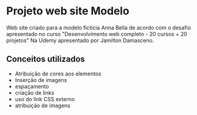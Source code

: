 # Projeto web site Modelo

Web site criado para a modelo fictícia Anna Bella de acordo com o desafio apresentado no curso "Desenvolvimento web completo - 20 cursos + 20 projetos" Na Udemy apresentado por Jamilton Damasceno.

## Conceitos utilizados

- Atribuição de cores aos elementos
- Inserção de imagens
- espaçamento
- criação de links
- uso do link CSS externo
- atribuição de imagens